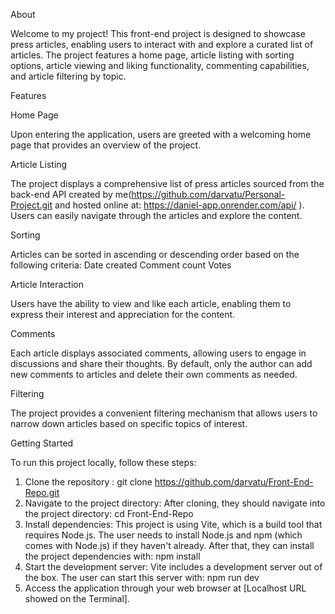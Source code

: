 About

Welcome to my project! This front-end project is designed to showcase press articles, enabling users to interact with and explore a curated list of articles. The project features a home page, article listing with sorting options, article viewing and liking functionality, commenting capabilities, and article filtering by topic.


Features


Home Page

Upon entering the application, users are greeted with a welcoming home page that provides an overview of the project.

Article Listing

The project displays a comprehensive list of press articles sourced from the back-end API created by me(https://github.com/darvatu/Personal-Project.git and hosted online at: https://daniel-app.onrender.com/api/ ). Users can easily navigate through the articles and explore the content.

Sorting

Articles can be sorted in ascending or descending order based on the following criteria:
    Date created
    Comment count
    Votes

Article Interaction

Users have the ability to view and like each article, enabling them to express their interest and appreciation for the content.

Comments

Each article displays associated comments, allowing users to engage in discussions and share their thoughts. By default, only the author can add new comments to articles and delete their own comments as needed.

Filtering

The project provides a convenient filtering mechanism that allows users to narrow down articles based on specific topics of interest.



Getting Started

To run this project locally, follow these steps:

1. Clone the repository : git clone https://github.com/darvatu/Front-End-Repo.git
2. Navigate to the project directory: After cloning, they should navigate into the project directory: cd Front-End-Repo
3. Install dependencies: This project is using Vite, which is a build tool that requires Node.js. The user needs to install Node.js and npm (which comes with Node.js) if they haven't already. After that, they can install the project dependencies with: npm install
4. Start the development server: Vite includes a development server out of the box. The user can start this server with: npm run dev
5. Access the application through your web browser at [Localhost URL showed on the Terminal].